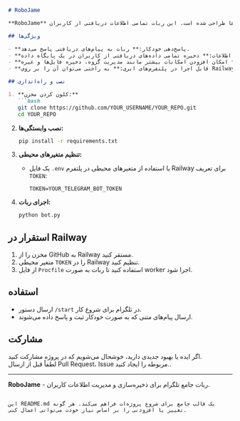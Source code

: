 ```markdown
# RoboJame

**RoboJame** یک ربات جامع تلگرام است که برای پاسخ‌دهی در چت‌های خصوصی، گروه‌ها و کانال‌ها طراحی شده است. این ربات تمامی اطلاعات دریافتی از کاربران (مانند پیام‌ها، یوزرنیم، ID و زمان ارسال) را به صورت دقیق در یک پایگاه داده ذخیره می‌کند تا در آینده بتوان از آن‌ها استفاده کرد.

## ویژگی‌ها

- **پاسخ‌دهی خودکار:** ربات به پیام‌های دریافتی پاسخ می‌دهد.
- **ثبت اطلاعات:** ذخیره تمامی داده‌های دریافتی از کاربران در یک پایگاه داده SQLite.
- **قابلیت گسترش:** امکان افزودن امکانات بیشتر مانند مدیریت گروه، ذخیره فایل‌ها و غیره.
- **قابل اجرا در پلتفرم‌های ابری:** به راحتی می‌توان آن را بر روی Railway مستقر کرد.

## نصب و راه‌اندازی

1. **کلون کردن مخزن:**
   ```bash
   git clone https://github.com/YOUR_USERNAME/YOUR_REPO.git
   cd YOUR_REPO
   ```

2. **نصب وابستگی‌ها:**
   ```bash
   pip install -r requirements.txt
   ```

3. **تنظیم متغیرهای محیطی:**
   - یک فایل `.env` یا استفاده از متغیرهای محیطی در پلتفرم Railway برای تعریف `TOKEN`:
     ```
     TOKEN=YOUR_TELEGRAM_BOT_TOKEN
     ```

4. **اجرای ربات:**
   ```bash
   python bot.py
   ```

## استقرار در Railway

1. مخزن را از GitHub به Railway مستقر کنید.
2. متغیر محیطی `TOKEN` را در Railway تنظیم کنید.
3. از فایل `Procfile` استفاده کنید تا ربات به صورت worker اجرا شود.

## استفاده

- ارسال دستور `/start` در تلگرام برای شروع کار.
- ارسال پیام‌های متنی که به صورت خودکار ثبت و پاسخ داده می‌شوند.

## مشارکت

اگر ایده یا بهبود جدیدی دارید، خوشحال می‌شویم که در پروژه مشارکت کنید.  
لطفاً قبل از ارسال Pull Request، Issue مربوطه را ایجاد کنید..

---

**RoboJame** - ربات جامع تلگرام برای ذخیره‌سازی و مدیریت اطلاعات کاربران.
```

این README.md یک قالب جامع برای شروع پروژه‌ات فراهم می‌کند. هر گونه تغییر یا افزودنی را بر اساس نیاز خودت می‌توانی اعمال کنی.
